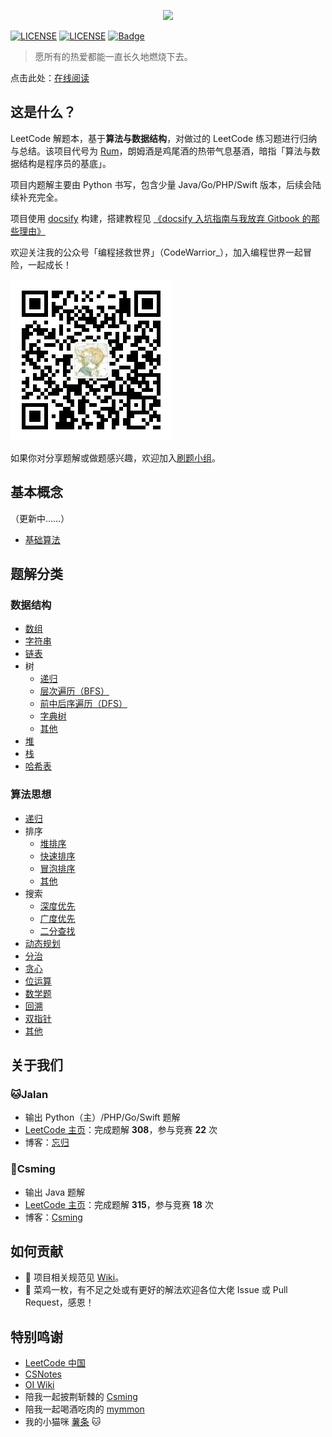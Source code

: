 <p align="center"><img width="100px" src="https://www.easyicon.net/api/resizeApi.php?id=1141865&size=128"></p>

[![LICENSE](https://img.shields.io/badge/License-CC%20BY%203.0%20CN-lightgrey.svg)](https://creativecommons.org/licenses/by/3.0/cn/)
[![LICENSE](https://img.shields.io/badge/license-Anti%20996-blue.svg)](https://github.com/996icu/996.ICU/blob/master/LICENSE)
[![Badge](https://img.shields.io/badge/link-996.icu-red.svg)](https://996.icu/#/zh_CN)

> 愿所有的热爱都能一直长久地燃烧下去。

点击此处：[在线阅读](http://jalan.space/leetcode-notebook/)

## 这是什么？

LeetCode 解题本，基于**算法与数据结构**，对做过的 LeetCode 练习题进行归纳与总结。该项目代号为 [Rum](https://zh.wikipedia.org/wiki/%E5%85%B0%E5%A7%86%E9%85%92)，朗姆酒是鸡尾酒的热带气息基酒，暗指「算法与数据结构是程序员的基底」。

项目内题解主要由 Python 书写，包含少量 Java/Go/PHP/Swift 版本，后续会陆续补充完全。

项目使用 [docsify](https://docsify.js.org/#/) 构建，搭建教程见 [《docsify 入坑指南与我放弃 Gitbook 的那些理由》](http://jalan.space/2019/06/21/2019/begin-docsify/)

欢迎关注我的公众号「编程拯救世界」（CodeWarrior_），加入编程世界一起冒险，一起成长！

![](./docs/_img/qrcode.png)

如果你对分享题解或做题感兴趣，欢迎加入[刷题小组](https://github.com/leetcode-notebook)。

## 基本概念

（更新中……）

- [基础算法](concept/base-algorithm/)

## 题解分类

### 数据结构

* [数组](data-structure/array/)
* [字符串](data-structure/string/)
* [链表](data-structure/linked_list/)
* 树
  * [递归](data-structure/tree/recursion/)
  * [层次遍历（BFS）](data-structure/tree/bfs/)
  * [前中后序遍历（DFS）](data-structure/tree/dfs/)
  * [字典树](data-struct/tree/trie/)
  * [其他](data-structure/tree/other/)
* [堆](data-structure/heap/)
* [栈](data-structure/stack/)
* [哈希表](data-structure/hash/)

### 算法思想

* [递归](algorithm/recursion/)
* 排序
  * [堆排序](algorithm/sort/heap/)
  * [快速排序](algorithm/sort/quick/)
  * [冒泡排序](algorithm/sort/bubble/)
  * [其他](algorithm/sort/other/)
* 搜索
  * [深度优先](algorithm/research/dfs/)
  * [广度优先](algorithm/research/bfs/)
  * [二分查找](algorithm/research/binary-search/)
* [动态规划](algorithm/dynamic/)
* [分治](algorithm/divide-and-conquer/)
* [贪心](algorithm/greedy/)
* [位运算](algorithm/bit/)
* [数学题](algorithm/math/)
* [回溯](algorithm/backtrack/)
* [双指针](algorithm/double-pointer/)
* [其他](algorithm/other/)

## 关于我们

### 🐱Jalan 

- 输出 Python（主）/PHP/Go/Swift 题解
- [LeetCode 主页](https://leetcode-cn.com/jalan/)：完成题解 **308**，参与竞赛 **22** 次
- 博客：[忘归](http://jalan.space)

### 🎃Csming

- 输出 Java 题解
- [LeetCode 主页](https://leetcode-cn.com/u/csming1995/)：完成题解 **315**，参与竞赛 **18** 次
- 博客：[Csming](https://csming1995.github.io/)

## 如何贡献

- 💪 项目相关规范见 [Wiki](https://github.com/JalanJiang/leetcode-notebook/wiki)。
- 🐔 菜鸡一枚，有不足之处或有更好的解法欢迎各位大佬 Issue 或 Pull Request，感恩！

## 特别鸣谢

- [LeetCode 中国](https://leetcode-cn.com/)
- [CSNotes](https://cyc2018.github.io/CS-Notes/#/)
- [OI Wiki](https://oi-wiki.org/basic/)
- 陪我一起披荆斩棘的 [Csming](https://csming1995.github.io/)
- 陪我一起喝酒吃肉的 [mymmon](https://segmentfault.com/u/mymmon)
- 我的小猫咪 [薯条](http://jalan.space/cat) 🐱